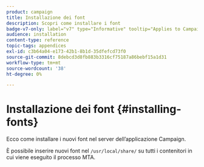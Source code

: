 ```yaml
---
product: campaign
title: Installazione dei font
description: Scopri come installare i font
badge-v7-only: label="v7" type="Informative" tooltip="Applies to Campaign Classic v7 only"
audience: installation
content-type: reference
topic-tags: appendices
exl-id: c3b64a04-e173-42b1-8b1d-35dfefcd73f0
source-git-commit: 8debcd3d8fb883b3316cf75187a86bebf15a1d31
workflow-type: tm+mt
source-wordcount: '38'
ht-degree: 0%

---
```


# Installazione dei font {#installing-fonts}



Ecco come installare i nuovi font nel server dell’applicazione Campaign.

È possibile inserire nuovi font nel `/usr/local/share/` su tutti i contenitori in cui viene eseguito il processo MTA.
